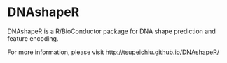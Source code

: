 DNAshapeR
==========

DNAshapeR is a R/BioConductor package for DNA shape prediction and feature encoding.

For more information, please visit http://tsupeichiu.github.io/DNAshapeR/
